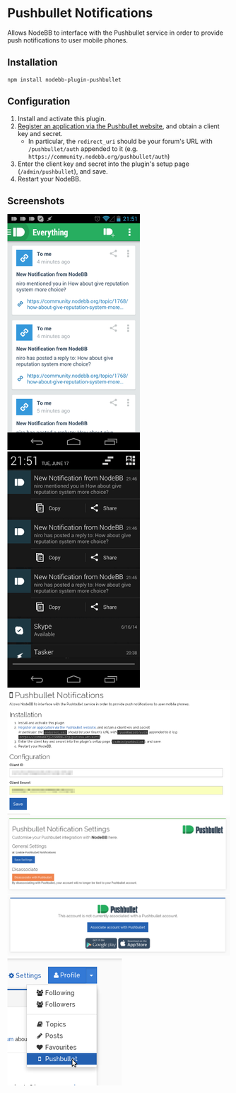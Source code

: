 # Pushbullet Notifications

Allows NodeBB to interface with the Pushbullet service in order to provide push notifications to user mobile phones.

## Installation

    npm install nodebb-plugin-pushbullet

## Configuration

1. Install and activate this plugin.
1. [Register an application via the Pushbullet website](https://www.pushbullet.com/create-client), and obtain a client key and secret.
    * In particular, the `redirect_uri` should be your forum's URL with `/pushbullet/auth` appended to it (e.g. `https://community.nodebb.org/pushbullet/auth`)
1. Enter the client key and secret into the plugin's setup page (`/admin/pushbullet`), and save.
1. Restart your NodeBB.

## Screenshots

![NodeBB Notifications in Pushbullet](screenshots/pushbullet-1.png)
![Push notifications on mobile phone](screenshots/pushbullet-2.png)
![Admin panel setup](screenshots/pushbullet-3.png)
![User Settings](screenshots/pushbullet-5.png)
![Association Page](screenshots/pushbullet-6.png)
![Profile Menu Item](screenshots/pushbullet-7.png)
